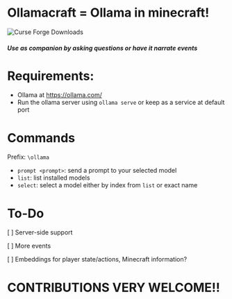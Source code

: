 # Ollamacraft = Ollama in minecraft!
![Curse Forge Downloads](https://cf.way2muchnoise.eu/full_1345462_downloads.svg)

##### Use as companion by asking questions or have it narrate events

# Requirements:
- Ollama at https://ollama.com/
- Run the ollama server using `ollama serve` or keep as a service at default port

# Commands
Prefix: `\ollama`

- `prompt <prompt>`: send a prompt to your selected model
- `list`: list installed models
- `select`: select a model either by index from `list` or exact name

# To-Do

[ ] Server-side support

[ ] More events

[ ] Embeddings for player state/actions, Minecraft information?

# CONTRIBUTIONS VERY WELCOME!!
